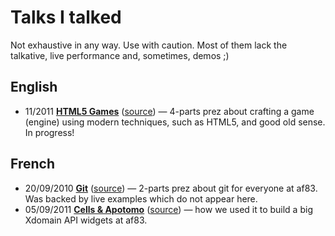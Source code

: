 # Talks I talked

Not exhaustive in any way. Use with caution. Most of them lack the talkative, live performance and, sometimes, demos ;)

## English

* 11/2011 **[HTML5 Games](http://chikamichi.github.com/presentations/HTML5-Games)** ([source](https://github.com/chikamichi/presentations/tree/master/src/html5-games)) — 4-parts prez about crafting a game (engine) using modern techniques, such as HTML5, and good old sense. In progress!

## French

* 20/09/2010 **[Git](http://chikamichi.github.com/presentations/git)** ([source](https://github.com/chikamichi/presentations/tree/master/src/git)) — 2-parts prez about git for everyone at af83. Was backed by live examples which do not appear here.
* 05/09/2011 **[Cells & Apotomo](http://chikamichi.github.com/presentations/Cells%20&%20Apotomo)** ([source](https://github.com/chikamichi/presentations/tree/master/src/cells-apotomo)) — how we used it to build a big Xdomain API widgets at af83.
